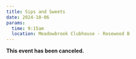 ```yaml
---
title: Sips and Sweets
date: 2024-10-06
params:
  time: 9:15am
  location: Meadowbrook Clubhouse - Rosewood B
---
```


**This event has been canceled.**
